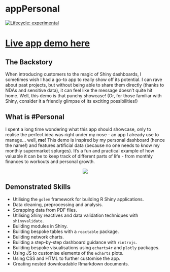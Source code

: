 
<!-- README.md is generated from README.Rmd. Please edit that file -->

# appPersonal

<!-- badges: start -->

[![Lifecycle:
experimental](https://img.shields.io/badge/lifecycle-experimental-orange.svg)](https://lifecycle.r-lib.org/articles/stages.html#experimental)
<!-- badges: end -->

# [Live app demo here](https://personal-projects-prod.shinyapps.io/appPersonal/)

## The Backstory

When introducing customers to the magic of Shiny dashboards, I sometimes
wish I had a go-to app to really show off its potential. I can rave
about past projects, but without being able to share them directly
(thanks to NDAs and sensitive data), it can feel like the message
doesn’t quite hit home. Well, this demo is that punchy showcase! (Or,
for those familiar with Shiny, consider it a friendly glimpse of its
exciting possibilities!)

## What is \#Personal

I spent a long time wondering what this app should showcase, only to
realise the perfect idea was right under my nose - an app I already use
to manage… well, **me**! This demo is inspired by my personal dashboard
(hence the name!) and features artificial data (because no one needs to
know my monthly supermarket splurges). It’s a fun and practical example
of how valuable it can be to keep track of different parts of life -
from monthly finances to workouts and personal growth.

<center>

![](man/figures/app_intro.gif)

</center>

## Demonstrated Skills

-   Utilising the `golem` framework for building R Shiny applications.
-   Data cleaning, preprocessing and analysis.
-   Scrapping data from PDF files.
-   Utilising Shiny reactives and data validation techniques with
    `shinyvalidate`.
-   Building modules in Shiny.
-   Building bespoke tables with a `reactable` package.
-   Building network charts.
-   Building a step-by-step dashboard guidance with `rintrojs`.
-   Building bespoke visualisations using `echarts4r` and `plotly`
    packages.
-   Using JS to customise elements of the `echarts` plots.
-   Using CSS and HTML to further customise the app.
-   Creating nested downloadable Rmarkdown documents.
